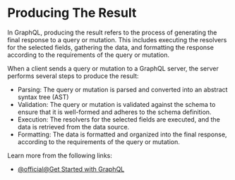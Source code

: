 # Producing The Result

In GraphQL, producing the result refers to the process of generating the final response to a query or mutation. This includes executing the resolvers for the selected fields, gathering the data, and formatting the response according to the requirements of the query or mutation.

When a client sends a query or mutation to a GraphQL server, the server performs several steps to produce the result:

- Parsing: The query or mutation is parsed and converted into an abstract syntax tree (AST)
- Validation: The query or mutation is validated against the schema to ensure that it is well-formed and adheres to the schema definition.
- Execution: The resolvers for the selected fields are executed, and the data is retrieved from the data source.
- Formatting: The data is formatted and organized into the final response, according to the requirements of the query or mutation.

Learn more from the following links:

- [@official@Get Started with GraphQL](https://graphql.org/learn/)
